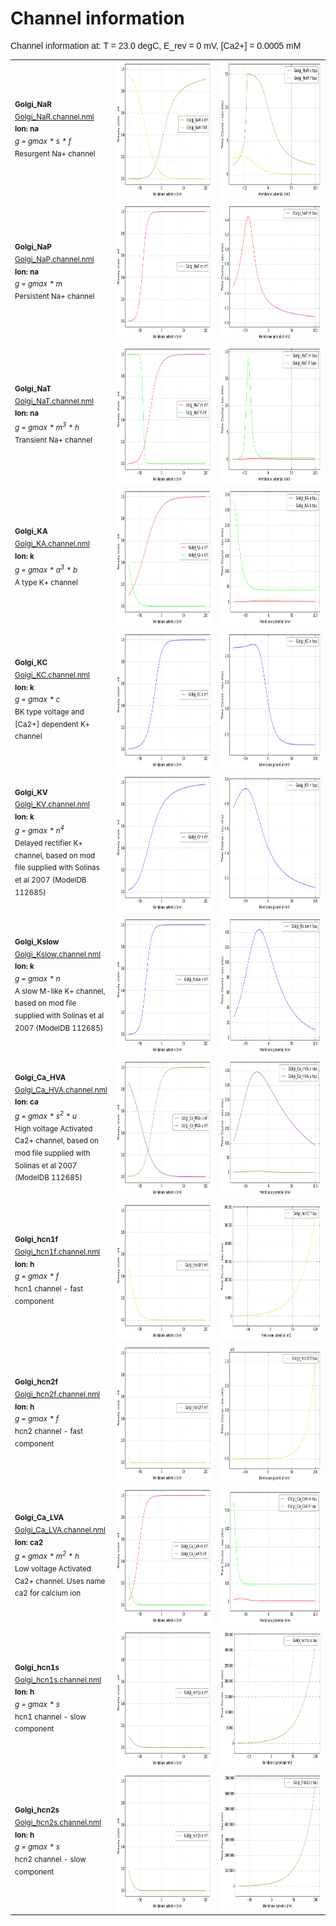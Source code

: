 Channel information
===================
    
<p style="font-family:arial">Channel information at: T = 23.0 degC, E_rev = 0 mV, [Ca2+] = 0.0005 mM</p>

<table>
    <tr>
<td width="120px">
            <sup><b>Golgi_NaR</b><br/>
            <a href="../Golgi_NaR.channel.nml">Golgi_NaR.channel.nml</a><br/>
            <b>Ion: na</b><br/>
            <i>g = gmax * s * f </i><br/>
            Resurgent Na+ channel</sup>
</td>
<td>
<a href="Golgi_NaR.inf.png"><img alt="Golgi_NaR steady state" src="Golgi_NaR.inf.png" height="220"/></a>
</td>
<td>
<a href="Golgi_NaR.tau.png"><img alt="Golgi_NaR time course" src="Golgi_NaR.tau.png" height="220"/></a>
</td>
</tr>
    <tr>
<td width="120px">
            <sup><b>Golgi_NaP</b><br/>
            <a href="../Golgi_NaP.channel.nml">Golgi_NaP.channel.nml</a><br/>
            <b>Ion: na</b><br/>
            <i>g = gmax * m </i><br/>
            Persistent Na+ channel</sup>
</td>
<td>
<a href="Golgi_NaP.inf.png"><img alt="Golgi_NaP steady state" src="Golgi_NaP.inf.png" height="220"/></a>
</td>
<td>
<a href="Golgi_NaP.tau.png"><img alt="Golgi_NaP time course" src="Golgi_NaP.tau.png" height="220"/></a>
</td>
</tr>
    <tr>
<td width="120px">
            <sup><b>Golgi_NaT</b><br/>
            <a href="../Golgi_NaT.channel.nml">Golgi_NaT.channel.nml</a><br/>
            <b>Ion: na</b><br/>
            <i>g = gmax * m<sup>3</sup> * h </i><br/>
            Transient Na+ channel</sup>
</td>
<td>
<a href="Golgi_NaT.inf.png"><img alt="Golgi_NaT steady state" src="Golgi_NaT.inf.png" height="220"/></a>
</td>
<td>
<a href="Golgi_NaT.tau.png"><img alt="Golgi_NaT time course" src="Golgi_NaT.tau.png" height="220"/></a>
</td>
</tr>
    <tr>
<td width="120px">
            <sup><b>Golgi_KA</b><br/>
            <a href="../Golgi_KA.channel.nml">Golgi_KA.channel.nml</a><br/>
            <b>Ion: k</b><br/>
            <i>g = gmax * a<sup>3</sup> * b </i><br/>
            A type K+ channel</sup>
</td>
<td>
<a href="Golgi_KA.inf.png"><img alt="Golgi_KA steady state" src="Golgi_KA.inf.png" height="220"/></a>
</td>
<td>
<a href="Golgi_KA.tau.png"><img alt="Golgi_KA time course" src="Golgi_KA.tau.png" height="220"/></a>
</td>
</tr>
    <tr>
<td width="120px">
            <sup><b>Golgi_KC</b><br/>
            <a href="../Golgi_KC.channel.nml">Golgi_KC.channel.nml</a><br/>
            <b>Ion: k</b><br/>
            <i>g = gmax * c </i><br/>
            BK type voltage and [Ca2+] dependent K+ channel</sup>
</td>
<td>
<a href="Golgi_KC.inf.png"><img alt="Golgi_KC steady state" src="Golgi_KC.inf.png" height="220"/></a>
</td>
<td>
<a href="Golgi_KC.tau.png"><img alt="Golgi_KC time course" src="Golgi_KC.tau.png" height="220"/></a>
</td>
</tr>
    <tr>
<td width="120px">
            <sup><b>Golgi_KV</b><br/>
            <a href="../Golgi_KV.channel.nml">Golgi_KV.channel.nml</a><br/>
            <b>Ion: k</b><br/>
            <i>g = gmax * n<sup>4</sup> </i><br/>
            Delayed rectifier K+ channel, based on mod file supplied with Solinas et al 2007 (ModelDB 112685)</sup>
</td>
<td>
<a href="Golgi_KV.inf.png"><img alt="Golgi_KV steady state" src="Golgi_KV.inf.png" height="220"/></a>
</td>
<td>
<a href="Golgi_KV.tau.png"><img alt="Golgi_KV time course" src="Golgi_KV.tau.png" height="220"/></a>
</td>
</tr>
    <tr>
<td width="120px">
            <sup><b>Golgi_Kslow</b><br/>
            <a href="../Golgi_Kslow.channel.nml">Golgi_Kslow.channel.nml</a><br/>
            <b>Ion: k</b><br/>
            <i>g = gmax * n </i><br/>
            A slow M-like K+ channel, based on mod file supplied with Solinas et al 2007 (ModelDB 112685)</sup>
</td>
<td>
<a href="Golgi_Kslow.inf.png"><img alt="Golgi_Kslow steady state" src="Golgi_Kslow.inf.png" height="220"/></a>
</td>
<td>
<a href="Golgi_Kslow.tau.png"><img alt="Golgi_Kslow time course" src="Golgi_Kslow.tau.png" height="220"/></a>
</td>
</tr>
    <tr>
<td width="120px">
            <sup><b>Golgi_Ca_HVA</b><br/>
            <a href="../Golgi_Ca_HVA.channel.nml">Golgi_Ca_HVA.channel.nml</a><br/>
            <b>Ion: ca</b><br/>
            <i>g = gmax * s<sup>2</sup> * u </i><br/>
            High voltage Activated Ca2+ channel, based on mod file supplied with Solinas et al 2007 (ModelDB 112685)</sup>
</td>
<td>
<a href="Golgi_Ca_HVA.inf.png"><img alt="Golgi_Ca_HVA steady state" src="Golgi_Ca_HVA.inf.png" height="220"/></a>
</td>
<td>
<a href="Golgi_Ca_HVA.tau.png"><img alt="Golgi_Ca_HVA time course" src="Golgi_Ca_HVA.tau.png" height="220"/></a>
</td>
</tr>
    <tr>
<td width="120px">
            <sup><b>Golgi_hcn1f</b><br/>
            <a href="../Golgi_hcn1f.channel.nml">Golgi_hcn1f.channel.nml</a><br/>
            <b>Ion: h</b><br/>
            <i>g = gmax * f </i><br/>
            hcn1 channel - fast component</sup>
</td>
<td>
<a href="Golgi_hcn1f.inf.png"><img alt="Golgi_hcn1f steady state" src="Golgi_hcn1f.inf.png" height="220"/></a>
</td>
<td>
<a href="Golgi_hcn1f.tau.png"><img alt="Golgi_hcn1f time course" src="Golgi_hcn1f.tau.png" height="220"/></a>
</td>
</tr>
    <tr>
<td width="120px">
            <sup><b>Golgi_hcn2f</b><br/>
            <a href="../Golgi_hcn2f.channel.nml">Golgi_hcn2f.channel.nml</a><br/>
            <b>Ion: h</b><br/>
            <i>g = gmax * f </i><br/>
            hcn2 channel - fast component</sup>
</td>
<td>
<a href="Golgi_hcn2f.inf.png"><img alt="Golgi_hcn2f steady state" src="Golgi_hcn2f.inf.png" height="220"/></a>
</td>
<td>
<a href="Golgi_hcn2f.tau.png"><img alt="Golgi_hcn2f time course" src="Golgi_hcn2f.tau.png" height="220"/></a>
</td>
</tr>
    <tr>
<td width="120px">
            <sup><b>Golgi_Ca_LVA</b><br/>
            <a href="../Golgi_Ca_LVA.channel.nml">Golgi_Ca_LVA.channel.nml</a><br/>
            <b>Ion: ca2</b><br/>
            <i>g = gmax * m<sup>2</sup> * h </i><br/>
            Low voltage Activated Ca2+ channel. Uses name ca2 for calcium ion</sup>
</td>
<td>
<a href="Golgi_Ca_LVA.inf.png"><img alt="Golgi_Ca_LVA steady state" src="Golgi_Ca_LVA.inf.png" height="220"/></a>
</td>
<td>
<a href="Golgi_Ca_LVA.tau.png"><img alt="Golgi_Ca_LVA time course" src="Golgi_Ca_LVA.tau.png" height="220"/></a>
</td>
</tr>
    <tr>
<td width="120px">
            <sup><b>Golgi_hcn1s</b><br/>
            <a href="../Golgi_hcn1s.channel.nml">Golgi_hcn1s.channel.nml</a><br/>
            <b>Ion: h</b><br/>
            <i>g = gmax * s </i><br/>
            hcn1 channel - slow component</sup>
</td>
<td>
<a href="Golgi_hcn1s.inf.png"><img alt="Golgi_hcn1s steady state" src="Golgi_hcn1s.inf.png" height="220"/></a>
</td>
<td>
<a href="Golgi_hcn1s.tau.png"><img alt="Golgi_hcn1s time course" src="Golgi_hcn1s.tau.png" height="220"/></a>
</td>
</tr>
    <tr>
<td width="120px">
            <sup><b>Golgi_hcn2s</b><br/>
            <a href="../Golgi_hcn2s.channel.nml">Golgi_hcn2s.channel.nml</a><br/>
            <b>Ion: h</b><br/>
            <i>g = gmax * s </i><br/>
            hcn2 channel - slow component</sup>
</td>
<td>
<a href="Golgi_hcn2s.inf.png"><img alt="Golgi_hcn2s steady state" src="Golgi_hcn2s.inf.png" height="220"/></a>
</td>
<td>
<a href="Golgi_hcn2s.tau.png"><img alt="Golgi_hcn2s time course" src="Golgi_hcn2s.tau.png" height="220"/></a>
</td>
</tr>
</table>

